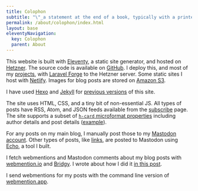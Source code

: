 ```yaml
---
title: Colophon
subtitle: "\"_a statement at the end of a book, typically with a printer's emblem, giving information about its authorship and printing_\""
permalink: /about/colophon/index.html
layout: base
eleventyNavigation:
  key: Colophon
  parent: About
---
```


This website is built with [Eleventy](https://www.11ty.dev/), a static site generator, and hosted on [Hetzner](https://www.hetzner.com/). The source code is available on [GitHub](https://github.com/rknightuk/rknightuk.me). I deploy this, and most of my [projects](/projects), with [Laravel Forge](https://forge.laravel.com/) to the Hetzner server. Some static sites I host with [Netlify](https://www.netlify.com/). Images for blog posts are stored on [Amazon S3](https://aws.amazon.com/s3/).

I have used [Hexo](https://hexo.io/index.html) and [Jekyll](https://jekyllrb.com/) for [previous versions](/log/versions) of this site.

The site uses HTML, CSS, and a tiny bit of non-essential JS. All types of posts have RSS, Atom, and JSON feeds available from the [subscribe](/subscribe) page. The site supports a subset of [`h-card` microformat properties](https://microformats.org/wiki/h-card#Properties) including author details and post details ([example](https://indiewebify.me/validate-h-card/?url=https%3A%2F%2Frknight.me)).

For any posts on my main blog, I manually post those to my [Mastodon account](https://social.lol/@robb). Other types of posts, like [links](/links), are posted to Mastodon using [Echo](https://echo.rknight.me/), a tool I built.

I fetch webmentions and Mastodon comments about my blog posts with [webmention.io](https://webmention.io) and [Bridgy](https://brid.gy). I wrote about how I did it [in this post](https://rknight.me/blog/adding-webmentions-to-your-site/).

I send webmentions for my posts with the command line version of [webmention.app](https://webmention.app).